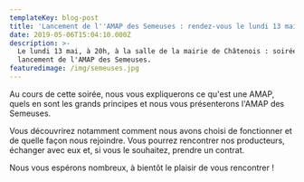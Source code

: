 ```yaml
---
templateKey: blog-post
title: 'Lancement de l''AMAP des Semeuses : rendez-vous le lundi 13 mai ! '
date: 2019-05-06T15:04:10.000Z
description: >-
  Le lundi 13 mai, à 20h, à la salle de la mairie de Châtenois : soirée de
  lancement de l'AMAP des Semeuses.
featuredimage: /img/semeuses.jpg
---
```

 Au cours de cette soirée, nous vous expliquerons ce qu'est une AMAP, quels en sont les grands principes et nous vous présenterons l'AMAP des Semeuses. 

Vous découvrirez notamment comment nous avons choisi de fonctionner et de quelle façon nous rejoindre. Vous pourrez rencontrer nos producteurs, échanger avec eux et, si vous le souhaitez, prendre un contrat. 

Nous vous espérons nombreux, à bientôt le plaisir de vous rencontrer !
